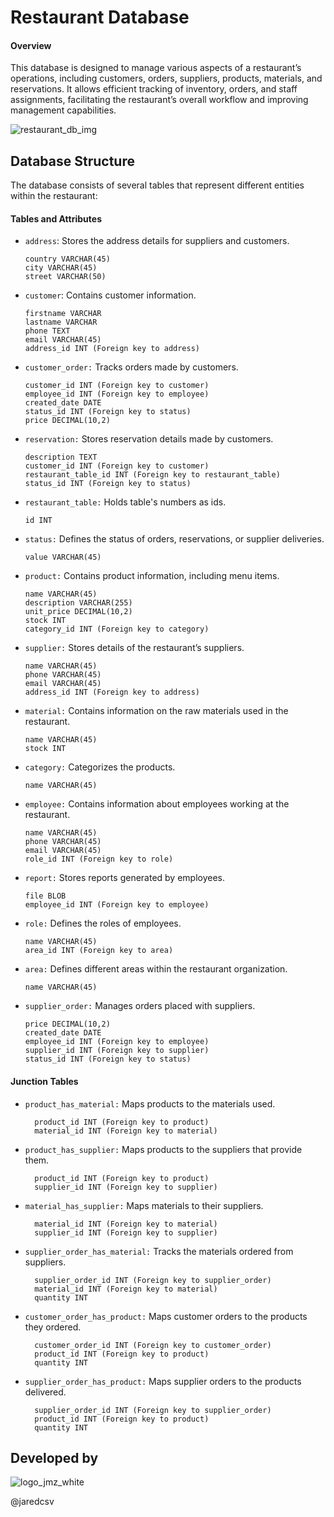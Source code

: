 # Restaurant Database

#### Overview
This database is designed to manage various aspects of a restaurant’s operations, including customers, orders, suppliers, products, materials, and reservations. It allows efficient tracking of inventory, orders, and staff assignments, facilitating the restaurant’s overall workflow and improving management capabilities.

![restaurant_db_img](https://github.com/user-attachments/assets/1920a5ac-df48-4570-984a-e873a82258f9)

## Database Structure

The database consists of several tables that represent different entities within the restaurant:

#### Tables and Attributes

* `address`: Stores the address details for suppliers and customers.

    ```id INT
    country VARCHAR(45)
    city VARCHAR(45)
    street VARCHAR(50)
    ```


* `customer`: Contains customer information.

    ```id INT
    firstname VARCHAR
    lastname VARCHAR
    phone TEXT
    email VARCHAR(45)
    address_id INT (Foreign key to address)
    ```

* `customer_order:` Tracks orders made by customers.

    ```id INT
    customer_id INT (Foreign key to customer)
    employee_id INT (Foreign key to employee)
    created_date DATE
    status_id INT (Foreign key to status)
    price DECIMAL(10,2)
    ```

* `reservation:` Stores reservation details made by customers.

    ```id INT
    description TEXT
    customer_id INT (Foreign key to customer)
    restaurant_table_id INT (Foreign key to restaurant_table)
    status_id INT (Foreign key to status)
    ```

* `restaurant_table:` Holds table's numbers as ids.

    ```id INT```

* `status:` Defines the status of orders, reservations, or supplier deliveries.

    ```id INT
    value VARCHAR(45)
    ```

* `product:` Contains product information, including menu items.

    ```id INT
    name VARCHAR(45)
    description VARCHAR(255)
    unit_price DECIMAL(10,2)
    stock INT
    category_id INT (Foreign key to category)
    ```

* `supplier:` Stores details of the restaurant’s suppliers.

    ```id INT
    name VARCHAR(45)
    phone VARCHAR(45)
    email VARCHAR(45)
    address_id INT (Foreign key to address)
    ```

* `material:` Contains information on the raw materials used in the restaurant.

    ```id INT
    name VARCHAR(45)
    stock INT
    ```
* `category:` Categorizes the products.

    ```id INT
    name VARCHAR(45)
    ```

* `employee:` Contains information about employees working at the restaurant.

    ```id INT
    name VARCHAR(45)
    phone VARCHAR(45)
    email VARCHAR(45)
    role_id INT (Foreign key to role)
    ```

* `report:` Stores reports generated by employees.

    ```id INT
    file BLOB
    employee_id INT (Foreign key to employee)
    ```

* `role:` Defines the roles of employees.
    ```id INT
    name VARCHAR(45)
    area_id INT (Foreign key to area)
    ```

* `area:` Defines different areas within the restaurant organization.

    ```id INT
    name VARCHAR(45)
    ```
* `supplier_order:` Manages orders placed with suppliers.

    ```id INT
    price DECIMAL(10,2)
    created_date DATE
    employee_id INT (Foreign key to employee)
    supplier_id INT (Foreign key to supplier)
    status_id INT (Foreign key to status)
    ```

#### Junction Tables

* `product_has_material:` Maps products to the materials used.

        product_id INT (Foreign key to product)
        material_id INT (Foreign key to material)

* `product_has_supplier:` Maps products to the suppliers that provide them.

        product_id INT (Foreign key to product)
        supplier_id INT (Foreign key to supplier)

* `material_has_supplier:` Maps materials to their suppliers.

        material_id INT (Foreign key to material)
        supplier_id INT (Foreign key to supplier)

* `supplier_order_has_material:` Tracks the materials ordered from suppliers.

        supplier_order_id INT (Foreign key to supplier_order)
        material_id INT (Foreign key to material)
        quantity INT

* `customer_order_has_product:` Maps customer orders to the products they ordered.

        customer_order_id INT (Foreign key to customer_order)
        product_id INT (Foreign key to product)
        quantity INT

* `supplier_order_has_product:` Maps supplier orders to the products delivered.

        supplier_order_id INT (Foreign key to supplier_order)
        product_id INT (Foreign key to product)
        quantity INT
  
## Developed by

![logo_jmz_white](https://github.com/jaredcsv/circuits-app-lwc/assets/71626197/62818987-cda0-489d-9de9-57365e40ee6b)

@jaredcsv
